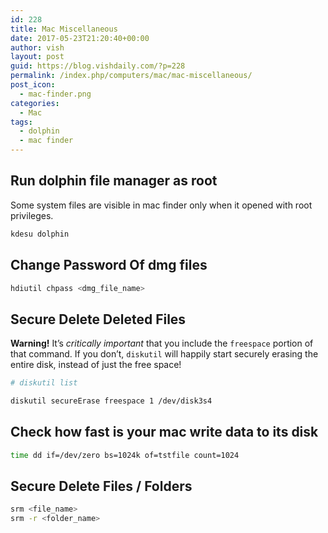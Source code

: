 ```yaml
---
id: 228
title: Mac Miscellaneous
date: 2017-05-23T21:20:40+00:00
author: vish
layout: post
guid: https://blog.vishdaily.com/?p=228
permalink: /index.php/computers/mac/mac-miscellaneous/
post_icon:
  - mac-finder.png
categories:
  - Mac
tags:
  - dolphin
  - mac finder
---
```

## Run dolphin file manager as root

Some system files are visible in mac finder only when it opened with root privileges.

```bash
kdesu dolphin
```

## Change Password Of dmg files

```bash
hdiutil chpass <dmg_file_name>
```

## Secure Delete Deleted Files

**Warning!** It’s _critically important_ that you include the `freespace` portion of that command. If you don’t, `diskutil` will happily start securely erasing the entire disk, instead of just the free space!

```bash
# diskutil list
```

```bash
diskutil secureErase freespace 1 /dev/disk3s4
```

## Check how fast is your mac write data to its disk

```bash
time dd if=/dev/zero bs=1024k of=tstfile count=1024
```

## Secure Delete Files / Folders

```bash
srm <file_name> 
srm -r <folder_name>

```